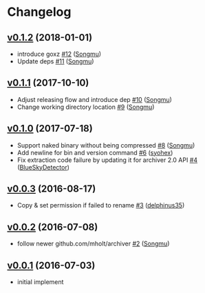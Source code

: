 # Changelog

## [v0.1.2](https://github.com/Songmu/ghg/compare/v0.1.1...v0.1.2) (2018-01-01)

* introduce goxz [#12](https://github.com/Songmu/ghg/pull/12) ([Songmu](https://github.com/Songmu))
* Update deps [#11](https://github.com/Songmu/ghg/pull/11) ([Songmu](https://github.com/Songmu))

## [v0.1.1](https://github.com/Songmu/ghg/compare/v0.1.0...v0.1.1) (2017-10-10)

* Adjust releasing flow and introduce dep [#10](https://github.com/Songmu/ghg/pull/10) ([Songmu](https://github.com/Songmu))
* Change working directory location [#9](https://github.com/Songmu/ghg/pull/9) ([Songmu](https://github.com/Songmu))

## [v0.1.0](https://github.com/Songmu/ghg/compare/v0.0.3...v0.1.0) (2017-07-18)

* Support  naked binary without being compressed [#8](https://github.com/Songmu/ghg/pull/8) ([Songmu](https://github.com/Songmu))
* Add newline for bin and version command [#6](https://github.com/Songmu/ghg/pull/6) ([syohex](https://github.com/syohex))
* Fix extraction code failure by updating it for archiver 2.0 API [#4](https://github.com/Songmu/ghg/pull/4) ([BlueSkyDetector](https://github.com/BlueSkyDetector))

## [v0.0.3](https://github.com/Songmu/ghg/compare/v0.0.2...v0.0.3) (2016-08-17)

* Copy & set permission if failed to rename [#3](https://github.com/Songmu/ghg/pull/3) ([delphinus35](https://github.com/delphinus35))

## [v0.0.2](https://github.com/Songmu/ghg/compare/v0.0.1...v0.0.2) (2016-07-08)

* follow newer github.com/mholt/archiver [#2](https://github.com/Songmu/ghg/pull/2) ([Songmu](https://github.com/Songmu))

## [v0.0.1](https://github.com/Songmu/ghg/releases/tag/v0.0.1) (2016-07-03)

- initial implement
